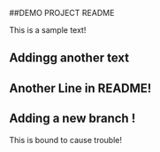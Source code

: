 ##DEMO PROJECT README

This is a sample text!
## Addingg another text
## Another Line in README!
## Adding a new branch !
This is bound to cause trouble!